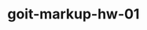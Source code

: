 # goit-markup-hw-01

  <!-- також можно включити форматування через ctrl+shift+p -> format document -> prettier -->
  <!-- to navigae fast between recent folders/workspaces just click shortcut ctrl+/ -->

<!-- <a href="">Логотип сайту компанії</a> код для логотипу, він буде як текст -->
<!-- mdn and css.in.ua to check html tegs -->

<!-- font-weight - for example 500 (medium), 400 (normal), 700 (bold)  - -->
<!-- font-style normal, italic, oblique, initial, inherit  | -->
<!-- text-transform: none | uppercase | lowercase | capitalize -->
<!-- text-align: left | right | center | justify -->
<!-- line-height - міжрядковий інтервал -->
<!-- letter-spacing інтервал між символами -->
<!-- text-decoration: none | underline | line-through | overline -->
<!-- list-style-type: none; to remove bullets in ul in css -->
